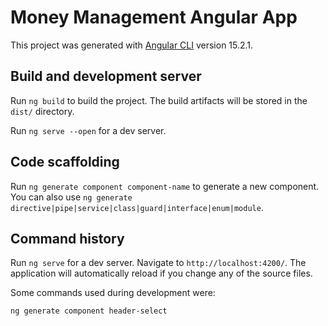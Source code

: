 # Money Management Angular App

This project was generated with [Angular CLI](https://angular.io/cli) version 15.2.1.

## Build and development server

Run `ng build` to build the project. The build artifacts will be stored in the `dist/` directory.

Run `ng serve --open` for a dev server.

## Code scaffolding

Run `ng generate component component-name` to generate a new component. You can also use `ng generate directive|pipe|service|class|guard|interface|enum|module`.

## Command history

Run `ng serve` for a dev server. Navigate to `http://localhost:4200/`. The application will automatically reload if you change any of the source files.

Some commands used during development were:

    ng generate component header-select
